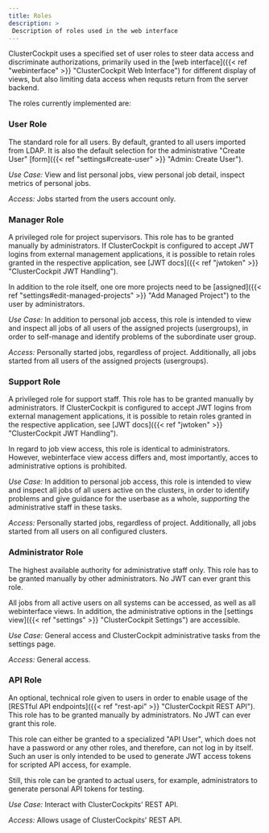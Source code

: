 ```yaml
---
title: Roles
description: >
 Description of roles used in the web interface
---
```


ClusterCockpit uses a specified set of user roles to steer data access and discriminate authorizations, primarily used in the [web interface]({{< ref "webinterface" >}} "ClusterCockpit Web Interface") for different display of views, but also limiting data access when requsts return from the server backend.

The roles currently implemented are:

### User Role

The standard role for all users. By default, granted to all users imported from LDAP. It is also the default selection for the administrative "Create User" [form]({{< ref "settings#create-user" >}} "Admin: Create User").

*Use Case:* View and list personal jobs, view personal job detail, inspect metrics of personal jobs.

*Access:* Jobs started from the users account only.

### Manager Role

A privileged role for project supervisors. This role has to be granted manually by administrators. If ClusterCockpit is configured to accept JWT logins from external management applications, it is possible to retain roles granted in the respective application, see [JWT docs]({{< ref "jwtoken" >}} "ClusterCockpit JWT Handling").

In addition to the role itself, one ore more projects need to be [assigned]({{< ref "settings#edit-managed-projects" >}} "Add Managed Project") to the user by administrators.

*Use Case:* In addition to personal job access, this role is intended to view and inspect all jobs of all users of the assigned projects (usergroups), in order to self-manage and identify problems of the subordinate user group.

*Access:* Personally started jobs, regardless of project. Additionally, all jobs started from all users of the assigned projects (usergroups).

### Support Role

A privileged role for support staff. This role has to be granted manually by administrators. If ClusterCockpit is configured to accept JWT logins from external management applications, it is possible to retain roles granted in the respective application, see [JWT docs]({{< ref "jwtoken" >}} "ClusterCockpit JWT Handling").

In regard to job view access, this role is identical to administrators. However, webinterface view access differs and, most importantly, acces to administrative options is prohibited.

*Use Case:* In addition to personal job access, this role is intended to view and inspect all jobs of all users active on the clusters, in order to identify problems and give guidance for the userbase as a whole, *supporting* the administrative staff in these tasks.

*Access:* Personally started jobs, regardless of project. Additionally, all jobs started from all users on all configured clusters.

### Administrator Role

The highest available authority for administrative staff only. This role has to be granted manually by other administrators. No JWT can ever grant this role.

All jobs from all active users on all systems can be accessed, as well as all webinterface views. In addition, the administrative options in the [settings view]({{< ref "settings" >}} "ClusterCockpit Settings") are accessible.

*Use Case:* General access and ClusterCockpit administrative tasks from the settings page.

*Access:* General access.

### API Role

An optional, technical role given to users in order to enable usage of the [RESTful API endpoints]({{< ref "rest-api" >}} "ClusterCockpit REST API"). This role has to be granted manually by administrators. No JWT can ever grant this role.

This role can either be granted to a specialized "API User", which does not have a password or any other roles, and therefore, can not log in by itself. Such an user is only intended to be used to generate JWT access tokens for scripted API access, for example.

Still, this role can be granted to actual users, for example, administrators to generate personal API tokens for testing.

*Use Case:* Interact with ClusterCockpits' REST API.

*Access:* Allows usage of ClusterCockpits' REST API.
